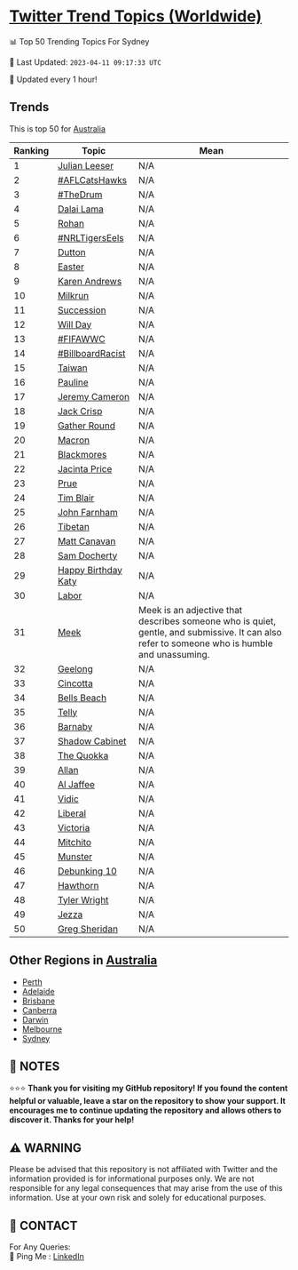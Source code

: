 [Twitter Trend Topics (Worldwide)](https://github.com/ErcinDedeoglu/Twitter-Trend-Topics)
==========


📊 Top 50 Trending Topics For Sydney

📆 Last Updated: `2023-04-11 09:17:33 UTC`

🔧 Updated every 1 hour!


## Trends

This is top 50 for [Australia](</Australia>)

| Ranking | Topic | Mean |
| ------- | ------------ | ------------ |
| 1 | [Julian Leeser](http://twitter.com/search?q=Julian+Leeser) | N/A |
| 2 | [#AFLCatsHawks](http://twitter.com/search?q=%23AFLCatsHawks) | N/A |
| 3 | [#TheDrum](http://twitter.com/search?q=%23TheDrum) | N/A |
| 4 | [Dalai Lama](http://twitter.com/search?q=Dalai+Lama) | N/A |
| 5 | [Rohan](http://twitter.com/search?q=Rohan) | N/A |
| 6 | [#NRLTigersEels](http://twitter.com/search?q=%23NRLTigersEels) | N/A |
| 7 | [Dutton](http://twitter.com/search?q=Dutton) | N/A |
| 8 | [Easter](http://twitter.com/search?q=Easter) | N/A |
| 9 | [Karen Andrews](http://twitter.com/search?q=Karen+Andrews) | N/A |
| 10 | [Milkrun](http://twitter.com/search?q=Milkrun) | N/A |
| 11 | [Succession](http://twitter.com/search?q=Succession) | N/A |
| 12 | [Will Day](http://twitter.com/search?q=Will+Day) | N/A |
| 13 | [#FIFAWWC](http://twitter.com/search?q=%23FIFAWWC) | N/A |
| 14 | [#BillboardRacist](http://twitter.com/search?q=%23BillboardRacist) | N/A |
| 15 | [Taiwan](http://twitter.com/search?q=Taiwan) | N/A |
| 16 | [Pauline](http://twitter.com/search?q=Pauline) | N/A |
| 17 | [Jeremy Cameron](http://twitter.com/search?q=Jeremy+Cameron) | N/A |
| 18 | [Jack Crisp](http://twitter.com/search?q=Jack+Crisp) | N/A |
| 19 | [Gather Round](http://twitter.com/search?q=Gather+Round) | N/A |
| 20 | [Macron](http://twitter.com/search?q=Macron) | N/A |
| 21 | [Blackmores](http://twitter.com/search?q=Blackmores) | N/A |
| 22 | [Jacinta Price](http://twitter.com/search?q=Jacinta+Price) | N/A |
| 23 | [Prue](http://twitter.com/search?q=Prue) | N/A |
| 24 | [Tim Blair](http://twitter.com/search?q=Tim+Blair) | N/A |
| 25 | [John Farnham](http://twitter.com/search?q=John+Farnham) | N/A |
| 26 | [Tibetan](http://twitter.com/search?q=Tibetan) | N/A |
| 27 | [Matt Canavan](http://twitter.com/search?q=Matt+Canavan) | N/A |
| 28 | [Sam Docherty](http://twitter.com/search?q=Sam+Docherty) | N/A |
| 29 | [Happy Birthday Katy](http://twitter.com/search?q=Happy+Birthday+Katy) | N/A |
| 30 | [Labor](http://twitter.com/search?q=Labor) | N/A |
| 31 | [Meek](http://twitter.com/search?q=Meek) | Meek is an adjective that describes someone who is quiet, gentle, and submissive. It can also refer to someone who is humble and unassuming. |
| 32 | [Geelong](http://twitter.com/search?q=Geelong) | N/A |
| 33 | [Cincotta](http://twitter.com/search?q=Cincotta) | N/A |
| 34 | [Bells Beach](http://twitter.com/search?q=Bells+Beach) | N/A |
| 35 | [Telly](http://twitter.com/search?q=Telly) | N/A |
| 36 | [Barnaby](http://twitter.com/search?q=Barnaby) | N/A |
| 37 | [Shadow Cabinet](http://twitter.com/search?q=Shadow+Cabinet) | N/A |
| 38 | [The Quokka](http://twitter.com/search?q=The+Quokka) | N/A |
| 39 | [Allan](http://twitter.com/search?q=Allan) | N/A |
| 40 | [Al Jaffee](http://twitter.com/search?q=Al+Jaffee) | N/A |
| 41 | [Vidic](http://twitter.com/search?q=Vidic) | N/A |
| 42 | [Liberal](http://twitter.com/search?q=Liberal) | N/A |
| 43 | [Victoria](http://twitter.com/search?q=Victoria) | N/A |
| 44 | [Mitchito](http://twitter.com/search?q=Mitchito) | N/A |
| 45 | [Munster](http://twitter.com/search?q=Munster) | N/A |
| 46 | [Debunking 10](http://twitter.com/search?q=Debunking+10) | N/A |
| 47 | [Hawthorn](http://twitter.com/search?q=Hawthorn) | N/A |
| 48 | [Tyler Wright](http://twitter.com/search?q=Tyler+Wright) | N/A |
| 49 | [Jezza](http://twitter.com/search?q=Jezza) | N/A |
| 50 | [Greg Sheridan](http://twitter.com/search?q=Greg+Sheridan) | N/A |



## Other Regions in [Australia](</Australia>)

* [Perth](</Australia/Perth.md>)
* [Adelaide](</Australia/Adelaide.md>)
* [Brisbane](</Australia/Brisbane.md>)
* [Canberra](</Australia/Canberra.md>)
* [Darwin](</Australia/Darwin.md>)
* [Melbourne](</Australia/Melbourne.md>)
* [Sydney](</Australia/Sydney.md>)



## 📝 NOTES

⭐⭐⭐ **Thank you for visiting my GitHub repository! If you found the content helpful or valuable, leave a star on the repository to show your support. It encourages me to continue updating the repository and allows others to discover it. Thanks for your help!**


## ⚠️ WARNING

Please be advised that this repository is not affiliated with Twitter and the information provided is for informational purposes only. We are not responsible for any legal consequences that may arise from the use of this information. Use at your own risk and solely for educational purposes.


## 📨 CONTACT

 For Any Queries:  
            🏓 Ping Me : [LinkedIn](https://www.linkedin.com/in/ercindedeoglu/)
